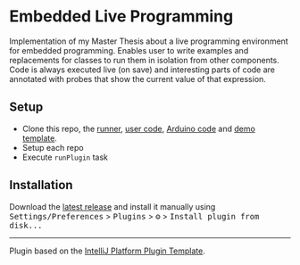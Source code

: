 # Embedded Live Programming
Implementation of my Master Thesis about a live programming environment for embedded programming.
Enables user to write examples and replacements for classes to run them in isolation from other components.
Code is always executed live (on save) and interesting parts of code are annotated with probes that show the current value of that expression.

## Setup
- Clone this repo, the [runner](https://github.com/Paulpanther/embedded-live-programming-runner), [user code](https://github.com/Paulpanther/embedded-live-programming-user-code), [Arduino code](https://github.com/Paulpanther/embedded-live-programming-mcu) and [demo template](https://github.com/Paulpanther/embedded-live-programming-template).
- Setup each repo
- Execute `runPlugin` task

<!-- Plugin description -->
<!-- Plugin description end -->

## Installation
  Download the [latest release](https://github.com/Paulpanther/embedded-live-programming/releases/latest) and install it manually using
  <kbd>Settings/Preferences</kbd> > <kbd>Plugins</kbd> > <kbd>⚙️</kbd> > <kbd>Install plugin from disk...</kbd>


---
Plugin based on the [IntelliJ Platform Plugin Template][template].

[template]: https://github.com/JetBrains/intellij-platform-plugin-template
